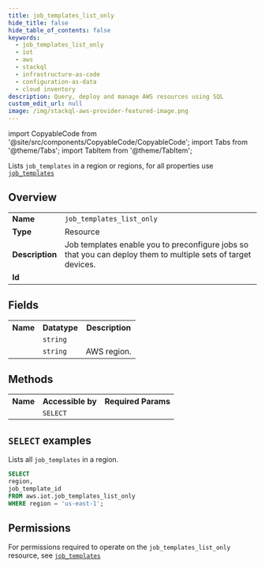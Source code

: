 ```yaml
---
title: job_templates_list_only
hide_title: false
hide_table_of_contents: false
keywords:
  - job_templates_list_only
  - iot
  - aws
  - stackql
  - infrastructure-as-code
  - configuration-as-data
  - cloud inventory
description: Query, deploy and manage AWS resources using SQL
custom_edit_url: null
image: /img/stackql-aws-provider-featured-image.png
---
```


import CopyableCode from '@site/src/components/CopyableCode/CopyableCode';
import Tabs from '@theme/Tabs';
import TabItem from '@theme/TabItem';

Lists <code>job_templates</code> in a region or regions, for all properties use <a href="/services/serviceName/job_templates/"><code>job_templates</code></a>

## Overview
<table>
<tbody>
<tr><td><b>Name</b></td><td><code>job_templates_list_only</code></td></tr>
<tr><td><b>Type</b></td><td>Resource</td></tr>
<tr><td><b>Description</b></td><td>Job templates enable you to preconfigure jobs so that you can deploy them to multiple sets of target devices.</td></tr>
<tr><td><b>Id</b></td><td><CopyableCode code="aws.iot.job_templates_list_only" /></td></tr>
</tbody>
</table>

## Fields
<table>
<tbody>
<tr><th>Name</th><th>Datatype</th><th>Description</th></tr><tr><td><CopyableCode code="job_template_id" /></td><td><code>string</code></td><td></td></tr>
<tr><td><CopyableCode code="region" /></td><td><code>string</code></td><td>AWS region.</td></tr>
</tbody>
</table>

## Methods

<table>
<tbody>
  <tr>
    <th>Name</th>
    <th>Accessible by</th>
    <th>Required Params</th>
  </tr>
  <tr>
    <td><CopyableCode code="list_resources" /></td>
    <td><code>SELECT</code></td>
    <td><CopyableCode code="region" /></td>
  </tr>
</tbody>
</table>

## `SELECT` examples
Lists all <code>job_templates</code> in a region.
```sql
SELECT
region,
job_template_id
FROM aws.iot.job_templates_list_only
WHERE region = 'us-east-1';
```


## Permissions

For permissions required to operate on the <code>job_templates_list_only</code> resource, see <a href="/services/iot/job_templates/#permissions"><code>job_templates</code></a>

